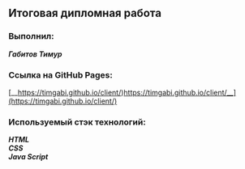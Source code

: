 ## Итоговая дипломная работа  
### Выполнил:  
__*Габитов Тимур*__
### Cсылка на GitHub Pages:  
[__https://timgabi.github.io/client/)https://timgabi.github.io/client/__](https://timgabi.github.io/client/)
### Используемый стэк технологий:  
__*HTML*__  
__*CSS*__  
__*Java Script*__  
